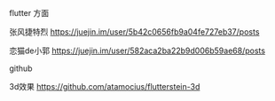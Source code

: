 flutter 方面


张风捷特烈
https://juejin.im/user/5b42c0656fb9a04fe727eb37/posts

恋猫de小郭
https://juejin.im/user/582aca2ba22b9d006b59ae68/posts


github

3d效果
https://github.com/atamocius/flutterstein-3d
